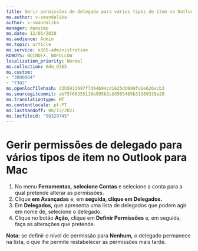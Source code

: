 ```yaml
---
title: Gerir permissões de delegado para vários tipos de item no Outlook para Mac
ms.author: v-smandalika
author: v-smandalika
manager: dansimp
ms.date: 12/01/2020
ms.audience: Admin
ms.topic: article
ms.service: o365-administration
ROBOTS: NOINDEX, NOFOLLOW
localization_priority: Normal
ms.collection: Adm_O365
ms.custom:
- "3800004"
- "7302"
ms.openlocfilehash: d3b5913997f7d94b94cd1625dd699fa1e626acb3
ms.sourcegitcommit: ab75f66355116e995b3cb5505465b31989339e28
ms.translationtype: MT
ms.contentlocale: pt-PT
ms.lasthandoff: 08/13/2021
ms.locfileid: "58329745"
---
```

# <a name="manage-delegate-permissions-for-multiple-item-types-in-outlook-for-mac"></a>Gerir permissões de delegado para vários tipos de item no Outlook para Mac

1. No menu **Ferramentas,** **selecione Contas** e selecione a conta para a qual pretende alterar as permissões.
2. Clique **em Avançadas** e, em **seguida, clique em Delegados.**
3. Em **Delegados,** que apresenta uma lista de delegados que podem agir em nome de, selecione o delegado.
4. Clique no botão **Ação,** clique em **Definir Permissões** e, em seguida, faça as alterações que pretende.

**Nota:** se definir o nível de permissão para **Nenhum,** o delegado permanece na lista, o que lhe permite restabelecer as permissões mais tarde.
